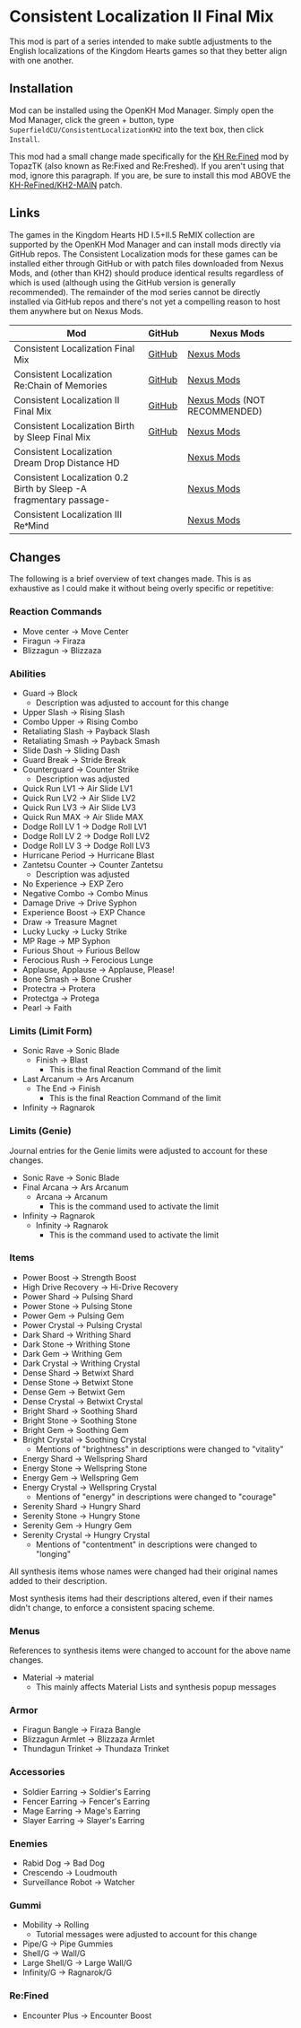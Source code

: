 # Consistent Localization II Final Mix

This mod is part of a series intended to make subtle adjustments to the English localizations of the Kingdom Hearts games so that they better align with one another.

## Installation

Mod can be installed using the OpenKH Mod Manager. Simply open the Mod Manager, click the green + button, type `SuperfieldCU/ConsistentLocalizationKH2` into the text box, then click `Install`.

This mod had a small change made specifically for the [KH Re:Fined](https://github.com/KH-ReFined/KH-ReFined) mod by TopazTK (also known as Re:Fixed and Re:Freshed). If you aren't using that mod, ignore this paragraph. If you are, be sure to install this mod ABOVE the [KH-ReFined/KH2-MAIN](https://github.com/KH-ReFined/KH2-MAIN) patch.

## Links
The games in the Kingdom Hearts HD I.5+II.5 ReMIX collection are supported by the OpenKH Mod Manager and can install mods directly via GitHub repos. The Consistent Localization mods for these games can be installed either through GitHub or with patch files downloaded from Nexus Mods, and (other than KH2) should produce identical results regardless of which is used (although using the GitHub version is generally recommended). The remainder of the mod series cannot be directly installed via GitHub repos and there's not yet a compelling reason to host them anywhere but on Nexus Mods.

| Mod | GitHub | Nexus Mods |
| --- | --- | --- |
| Consistent Localization Final Mix | [GitHub](https://github.com/SuperfieldCU/ConsistentLocalizationKH1) | [Nexus Mods](https://www.nexusmods.com/kingdomheartsfinalmix/mods/112) |
| Consistent Localization Re:Chain of Memories | [GitHub](https://github.com/SuperfieldCU/ConsistentLocalizationRecom) | [Nexus Mods](https://www.nexusmods.com/kingdomheartsrechainofmemories/mods/20/) |
| Consistent Localization II Final Mix | [GitHub](https://github.com/SuperfieldCU/ConsistentLocalizationKH2) | [Nexus Mods](https://www.nexusmods.com/kingdomhearts2finalmix/mods/180/) (NOT RECOMMENDED) |
| Consistent Localization Birth by Sleep Final Mix | [GitHub](https://github.com/SuperfieldCU/ConsistentLocalizationBBS) | [Nexus Mods](https://www.nexusmods.com/kingdomheartsbirthbysleepfinalmix/mods/35/) |
| Consistent Localization Dream Drop Distance HD | | [Nexus Mods](https://www.nexusmods.com/kingdomheartsdreamdropdistancehd/mods/30/) |
| Consistent Localization 0.2 Birth by Sleep -A fragmentary passage- | | [Nexus Mods](https://www.nexusmods.com/kingdomhearts02birthbysleepafragmentarypassage/mods/20/) |
| Consistent Localization III Re𝄌Mind | | [Nexus Mods](https://www.nexusmods.com/kingdomhearts3/mods/2029/) |

## Changes
The following is a brief overview of text changes made. This is as exhaustive as I could make it without being overly specific or repetitive:

### Reaction Commands
* Move center -> Move Center
* Firagun -> Firaza
* Blizzagun -> Blizzaza

### Abilities
* Guard -> Block
  * Description was adjusted to account for this change
* Upper Slash -> Rising Slash
* Combo Upper -> Rising Combo
* Retaliating Slash -> Payback Slash
* Retaliating Smash -> Payback Smash
* Slide Dash -> Sliding Dash
* Guard Break -> Stride Break
* Counterguard -> Counter Strike
  * Description was adjusted
* Quick Run LV1 -> Air Slide LV1
* Quick Run LV2 -> Air Slide LV2
* Quick Run LV3 -> Air Slide LV3
* Quick Run MAX -> Air Slide MAX
* Dodge Roll LV 1 -> Dodge Roll LV1
* Dodge Roll LV 2 -> Dodge Roll LV2
* Dodge Roll LV 3 -> Dodge Roll LV3
* Hurricane Period -> Hurricane Blast
* Zantetsu Counter -> Counter Zantetsu
  * Description was adjusted
* No Experience -> EXP Zero
* Negative Combo -> Combo Minus
* Damage Drive -> Drive Syphon
* Experience Boost -> EXP Chance
* Draw -> Treasure Magnet
* Lucky Lucky -> Lucky Strike
* MP Rage -> MP Syphon
* Furious Shout -> Furious Bellow
* Ferocious Rush -> Ferocious Lunge
* Applause, Applause -> Applause, Please!
* Bone Smash -> Bone Crusher
* Protectra -> Protera
* Protectga -> Protega
* Pearl -> Faith

### Limits (Limit Form)
* Sonic Rave -> Sonic Blade
  * Finish -> Blast
    * This is the final Reaction Command of the limit
* Last Arcanum -> Ars Arcanum
  * The End -> Finish
    * This is the final Reaction Command of the limit
* Infinity -> Ragnarok

### Limits (Genie)
Journal entries for the Genie limits were adjusted to account for these changes.
* Sonic Rave -> Sonic Blade
* Final Arcana -> Ars Arcanum
  * Arcana -> Arcanum
    * This is the command used to activate the limit
* Infinity -> Ragnarok
  * Infinity -> Ragnarok
    * This is the command used to activate the limit

### Items
* Power Boost -> Strength Boost
* High Drive Recovery -> Hi-Drive Recovery
* Power Shard -> Pulsing Shard
* Power Stone -> Pulsing Stone
* Power Gem -> Pulsing Gem
* Power Crystal -> Pulsing Crystal
* Dark Shard -> Writhing Shard
* Dark Stone -> Writhing Stone
* Dark Gem -> Writhing Gem
* Dark Crystal -> Writhing Crystal
* Dense Shard -> Betwixt Shard
* Dense Stone -> Betwixt Stone
* Dense Gem -> Betwixt Gem
* Dense Crystal -> Betwixt Crystal
* Bright Shard -> Soothing Shard
* Bright Stone -> Soothing Stone
* Bright Gem -> Soothing Gem
* Bright Crystal -> Soothing Crystal
  * Mentions of "brightness" in descriptions were changed to "vitality"
* Energy Shard -> Wellspring Shard
* Energy Stone -> Wellspring Stone
* Energy Gem -> Wellspring Gem
* Energy Crystal -> Wellspring Crystal
  * Mentions of "energy" in descriptions were changed to "courage"
* Serenity Shard -> Hungry Shard
* Serenity Stone -> Hungry Stone
* Serenity Gem -> Hungry Gem
* Serenity Crystal -> Hungry Crystal
  * Mentions of "contentment" in descriptions were changed to "longing"

All synthesis items whose names were changed had their original names added to their description.

Most synthesis items had their descriptions altered, even if their names didn't change, to enforce a consistent spacing scheme.

### Menus
References to synthesis items were changed to account for the above name changes.
* Material -> material
  * This mainly affects Material Lists and synthesis popup messages

### Armor
* Firagun Bangle -> Firaza Bangle
* Blizzagun Armlet -> Blizzaza Armlet
* Thundagun Trinket -> Thundaza Trinket

### Accessories
* Soldier Earring -> Soldier's Earring
* Fencer Earring -> Fencer's Earring
* Mage Earring -> Mage's Earring
* Slayer Earring -> Slayer's Earring

### Enemies
* Rabid Dog -> Bad Dog
* Crescendo -> Loudmouth
* Surveillance Robot -> Watcher

### Gummi
* Mobility -> Rolling
  * Tutorial messages were adjusted to account for this change
* Pipe/G -> Pipe Gummies
* Shell/G -> Wall/G
* Large Shell/G -> Large Wall/G
* Infinity/G -> Ragnarok/G

### Re:Fined
* Encounter Plus -> Encounter Boost